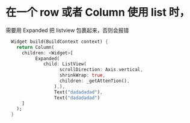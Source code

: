 # 在一个 row 或者 Column 使用 list 时，

需要用 Expanded 把 listview 包裹起来，否则会报错

```dart
  Widget build(BuildContext context) {
    return Column(
      children: <Widget>[
           Expanded(
              child: ListView(
                    scrollDirection: Axis.vertical,
                    shrinkWrap: true,
                    children: _getAttenTion(),
                  ),),
                  Text("dadadadad"),    
                  Text("dadadadad") 
      ]
    );
  }
```